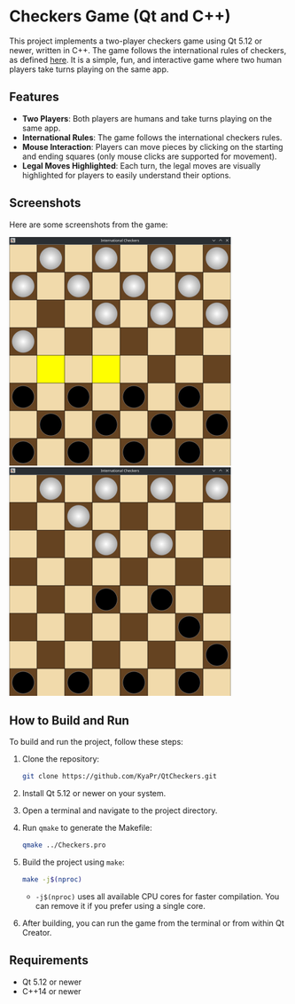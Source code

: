 
# Checkers Game (Qt and C++)

This project implements a two-player checkers game using Qt 5.12 or newer, written in C++. The game follows the international rules of checkers, as defined [here](https://en.wikipedia.org/wiki/International_draughts#Rules). It is a simple, fun, and interactive game where two human players take turns playing on the same app.

## Features

- **Two Players**: Both players are humans and take turns playing on the same app.
- **International Rules**: The game follows the international checkers rules.
- **Mouse Interaction**: Players can move pieces by clicking on the starting and ending squares (only mouse clicks are supported for movement).
- **Legal Moves Highlighted**: Each turn, the legal moves are visually highlighted for players to easily understand their options.

## Screenshots

Here are some screenshots from the game:

![Screenshot 1](screenshots/screenshot1.png)  ![Screenshot 2](screenshots/screenshot2.png)


## How to Build and Run

To build and run the project, follow these steps:

1. Clone the repository:
   ```bash
   git clone https://github.com/KyaPr/QtCheckers.git
   ```

2. Install Qt 5.12 or newer on your system.

3. Open a terminal and navigate to the project directory.

4. Run `qmake` to generate the Makefile:
   ```bash
   qmake ../Checkers.pro
   ```

5. Build the project using `make`:
   ```bash
   make -j$(nproc)
   ```
   - `-j$(nproc)` uses all available CPU cores for faster compilation. You can remove it if you prefer using a single core.

6. After building, you can run the game from the terminal or from within Qt Creator.

## Requirements

- Qt 5.12 or newer
- C++14 or newer

